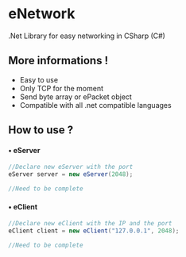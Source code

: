 # eNetwork
.Net Library for easy networking in CSharp (C#)

## More informations !

- Easy to use
- Only TCP for the moment
- Send byte array or ePacket object
- Compatible with all .net compatible languages

## How to use ?

#### • eServer

```csharp
//Declare new eServer with the port
eServer server = new eServer(2048);

//Need to be complete
```

#### • eClient

```csharp
//Declare new eClient with the IP and the port
eClient client = new eClient("127.0.0.1", 2048);

//Need to be complete
```
